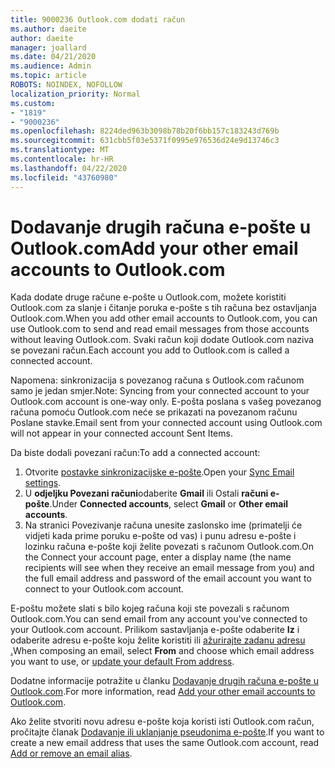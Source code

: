 ```yaml
---
title: 9000236 Outlook.com dodati račun
ms.author: daeite
author: daeite
manager: joallard
ms.date: 04/21/2020
ms.audience: Admin
ms.topic: article
ROBOTS: NOINDEX, NOFOLLOW
localization_priority: Normal
ms.custom:
- "1819"
- "9000236"
ms.openlocfilehash: 8224ded963b3098b78b20f6bb157c183243d769b
ms.sourcegitcommit: 631cbb5f03e5371f0995e976536d24e9d13746c3
ms.translationtype: MT
ms.contentlocale: hr-HR
ms.lasthandoff: 04/22/2020
ms.locfileid: "43760980"
---
```

# <a name="add-your-other-email-accounts-to-outlookcom"></a><span data-ttu-id="55527-102">Dodavanje drugih računa e-pošte u Outlook.com</span><span class="sxs-lookup"><span data-stu-id="55527-102">Add your other email accounts to Outlook.com</span></span>

<span data-ttu-id="55527-103">Kada dodate druge račune e-pošte u Outlook.com, možete koristiti Outlook.com za slanje i čitanje poruka e-pošte s tih računa bez ostavljanja Outlook.com.</span><span class="sxs-lookup"><span data-stu-id="55527-103">When you add other email accounts to Outlook.com, you can use Outlook.com to send and read email messages from those accounts without leaving Outlook.com.</span></span> <span data-ttu-id="55527-104">Svaki račun koji dodate Outlook.com naziva se povezani račun.</span><span class="sxs-lookup"><span data-stu-id="55527-104">Each account you add to Outlook.com is called a connected account.</span></span>

<span data-ttu-id="55527-105">Napomena: sinkronizacija s povezanog računa s Outlook.com računom samo je jedan smjer.</span><span class="sxs-lookup"><span data-stu-id="55527-105">Note: Syncing from your connected account to your Outlook.com account is one-way only.</span></span> <span data-ttu-id="55527-106">E-pošta poslana s vašeg povezanog računa pomoću Outlook.com neće se prikazati na povezanom računu Poslane stavke.</span><span class="sxs-lookup"><span data-stu-id="55527-106">Email sent from your connected account using Outlook.com will not appear in your connected account Sent Items.</span></span>

<span data-ttu-id="55527-107">Da biste dodali povezani račun:</span><span class="sxs-lookup"><span data-stu-id="55527-107">To add a connected account:</span></span>

1. <span data-ttu-id="55527-108">Otvorite [postavke sinkronizacijske e-pošte](https://go.microsoft.com/fwlink/?linkid=875264).</span><span class="sxs-lookup"><span data-stu-id="55527-108">Open your [Sync Email settings](https://go.microsoft.com/fwlink/?linkid=875264).</span></span>
2. <span data-ttu-id="55527-109">U **odjeljku Povezani računi**odaberite **Gmail** ili Ostali **računi e-pošte**.</span><span class="sxs-lookup"><span data-stu-id="55527-109">Under **Connected accounts**, select **Gmail** or **Other email accounts**.</span></span>
3. <span data-ttu-id="55527-110">Na stranici Povezivanje računa unesite zaslonsko ime (primatelji će vidjeti kada prime poruku e-pošte od vas) i punu adresu e-pošte i lozinku računa e-pošte koji želite povezati s računom Outlook.com.</span><span class="sxs-lookup"><span data-stu-id="55527-110">On the Connect your account page, enter a display name (the name recipients will see when they receive an email message from you) and the full email address and password of the email account you want to connect to your Outlook.com account.</span></span>

<span data-ttu-id="55527-111">E-poštu možete slati s bilo kojeg računa koji ste povezali s računom Outlook.com.</span><span class="sxs-lookup"><span data-stu-id="55527-111">You can send email from any account you've connected to your Outlook.com account.</span></span> <span data-ttu-id="55527-112">Prilikom sastavljanja e-pošte odaberite **Iz** i odaberite adresu e-pošte koju želite koristiti ili [ažurirajte zadanu adresu .](https://go.microsoft.com/fwlink/?linkid=875264)</span><span class="sxs-lookup"><span data-stu-id="55527-112">When composing an email, select **From** and choose which email address you want to use, or [update your default From address](https://go.microsoft.com/fwlink/?linkid=875264).</span></span>

<span data-ttu-id="55527-113">Dodatne informacije potražite u članku [Dodavanje drugih računa e-pošte u Outlook.com](https://support.office.com/article/c5224df4-5885-4e79-91ba-523aa743f0ba?wt.mc_id=Office_Outlook_com_Alchemy).</span><span class="sxs-lookup"><span data-stu-id="55527-113">For more information, read [Add your other email accounts to Outlook.com](https://support.office.com/article/c5224df4-5885-4e79-91ba-523aa743f0ba?wt.mc_id=Office_Outlook_com_Alchemy).</span></span>

<span data-ttu-id="55527-114">Ako želite stvoriti novu adresu e-pošte koja koristi isti Outlook.com račun, pročitajte članak [Dodavanje ili uklanjanje pseudonima e-pošte](https://support.office.com/article/459b1989-356d-40fa-a689-8f285b13f1f2?wt.mc_id=Office_Outlook_com_Alchemy).</span><span class="sxs-lookup"><span data-stu-id="55527-114">If you want to create a new email address that uses the same Outlook.com account, read [Add or remove an email alias](https://support.office.com/article/459b1989-356d-40fa-a689-8f285b13f1f2?wt.mc_id=Office_Outlook_com_Alchemy).</span></span>
